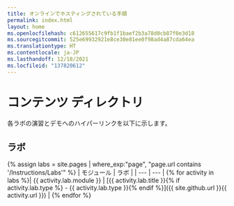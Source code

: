```yaml
---
title: オンラインでホスティングされている手順
permalink: index.html
layout: home
ms.openlocfilehash: c612655617c9fb1f1baef2b3a78d0cb87f0e3d18
ms.sourcegitcommit: 525e69932921e8ce30e81ee0f98ad4a87cda64ea
ms.translationtype: HT
ms.contentlocale: ja-JP
ms.lasthandoff: 12/18/2021
ms.locfileid: "137820612"
---
```

# <a name="content-directory"></a>コンテンツ ディレクトリ

各ラボの演習とデモへのハイパーリンクを以下に示します。

## <a name="labs"></a>ラボ

{% assign labs = site.pages | where_exp:"page", "page.url contains '/Instructions/Labs'" %}
| モジュール | ラボ |
| --- | --- | 
{% for activity in labs %}| {{ activity.lab.module }} | [{{ activity.lab.title }}{% if activity.lab.type %} - {{ activity.lab.type }}{% endif %}]({{ site.github.url }}{{ activity.url }}) |
{% endfor %}

